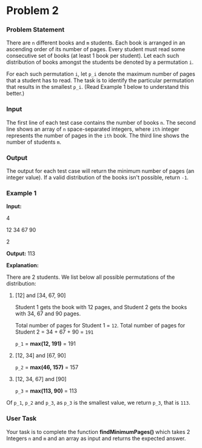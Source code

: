 # Problem 2

### Problem Statement

There are `n` different books and `m` students. Each book is arranged in an ascending order of its number of pages. Every student must read some consecutive set of books (at least 1 book per student). Let each such distribution of books amongst the students be denoted by a permutation `i`.

For each such permutation `i`, let `p_i` denote the maximum number of pages that a student has to read. The task is to identify the particular permutation that results in the smallest `p_i`. (Read Example 1 below to understand this better.)

### Input

The first line of each test case contains the number of books `n`. The second line shows an array of `n` space-separated integers, where `ith` integer represents the number of pages in the `ith` book. The third line shows the number of students `m`.

### Output

The output for each test case will return the minimum number of pages (an integer value). If a valid distribution of the books isn't possible, return `-1`.

### Example 1

**Input:**

4

12 34 67 90

2

**Output:**
113

**Explanation:**

There are 2 students. We list below all possible permutations of the distribution:

1. [12] and [34, 67, 90]

    Student 1 gets the book with 12 pages, and Student 2 gets the books with 34, 67 and 90 pages.

    Total number of pages for Student 1 = `12`. Total number of pages for Student 2 = 34 + 67 + 90 = `191`

    `p_1` = **max(12, 191)** = 191

2. [12, 34] and [67, 90]

    `p_2` = **max(46, 157)** = 157

3. [12, 34, 67] and [90]

    `p_3` = **max(113, 90)** = 113

Of `p_1`, `p_2` and `p_3`, as `p_3` is the smallest value, we return `p_3`, that is `113`.

### User Task

Your task is to complete the function **findMinimumPages()** which takes 2 Integers `n` and `m` and an array as input and returns the expected answer.
